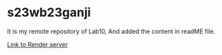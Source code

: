 # s23wb23ganji

It is my remote repository of Lab10, And added the content in readME file.

[Link to Render server](https://s23wb23ganji.onrender.com "Link renderserver")